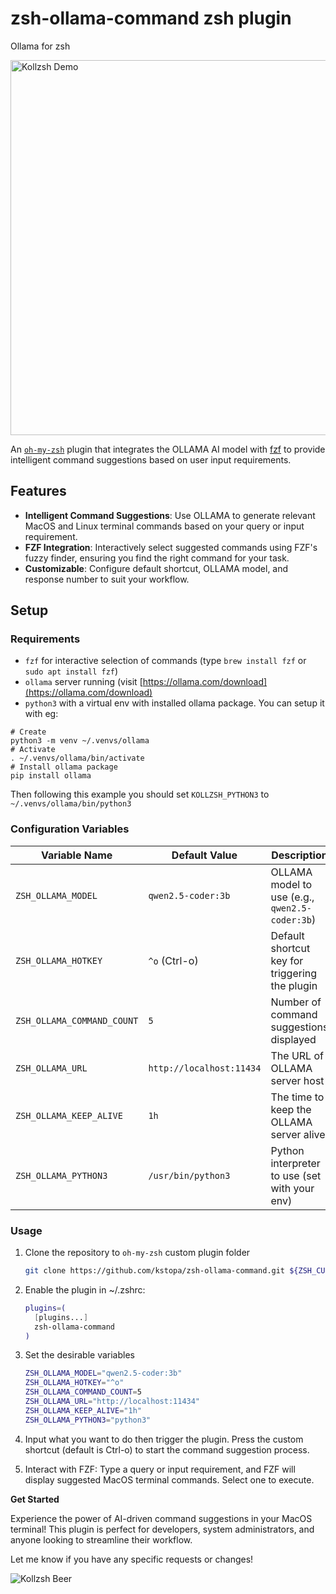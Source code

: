 # zsh-ollama-command zsh plugin

Ollama for zsh

<img src="demo.svg" alt="Kollzsh Demo" width="600">

An [`oh-my-zsh`](https://ohmyz.sh) plugin that integrates the OLLAMA AI model
with [fzf](https://github.com/junegunn/fzf) to provide intelligent command
suggestions based on user input requirements.

## Features

- **Intelligent Command Suggestions**: Use OLLAMA to generate relevant MacOS and Linux
  terminal commands based on your query or input requirement.
- **FZF Integration**: Interactively select suggested commands using FZF's fuzzy
  finder, ensuring you find the right command for your task.
- **Customizable**: Configure default shortcut, OLLAMA model, and response number
  to suit your workflow.

## Setup

### Requirements

- `fzf` for interactive selection of commands (type `brew install fzf` or `sudo apt install fzf`)
- `ollama` server running (visit [https://ollama.com/download](https://ollama.com/download)
- `python3` with a virtual env with installed ollama package. You can setup it with eg:

```
# Create
python3 -m venv ~/.venvs/ollama
# Activate
. ~/.venvs/ollama/bin/activate
# Install ollama package
pip install ollama

```

Then following this example you should set `KOLLZSH_PYTHON3` to `~/.venvs/ollama/bin/python3`

### Configuration Variables

| Variable Name           | Default Value            | Description                                    |
| ----------------------- | ------------------------ | ---------------------------------------------- |
| `ZSH_OLLAMA_MODEL`         | `qwen2.5-coder:3b`       | OLLAMA model to use (e.g., `qwen2.5-coder:3b`) |
| `ZSH_OLLAMA_HOTKEY`        | `^o` (Ctrl-o)            | Default shortcut key for triggering the plugin |
| `ZSH_OLLAMA_COMMAND_COUNT` | `5`                      | Number of command suggestions displayed        |
| `ZSH_OLLAMA_URL`           | `http://localhost:11434` | The URL of OLLAMA server host                  |
| `ZSH_OLLAMA_KEEP_ALIVE`    | `1h`                     | The time to keep the OLLAMA server alive       |
| `ZSH_OLLAMA_PYTHON3`       | `/usr/bin/python3`       | Python interpreter to use (set with your env)  |

### Usage

1. Clone the repository to `oh-my-zsh` custom plugin folder

   ```bash
   git clone https://github.com/kstopa/zsh-ollama-command.git ${ZSH_CUSTOM:-~/.oh-my-zsh/custom}/plugins/zsh-ollama-command
   ```

2. Enable the plugin in ~/.zshrc:

   ```bash
   plugins=(
     [plugins...]
     zsh-ollama-command
   )
   ```

3. Set the desirable variables

   ```bash
   ZSH_OLLAMA_MODEL="qwen2.5-coder:3b"
   ZSH_OLLAMA_HOTKEY="^o"
   ZSH_OLLAMA_COMMAND_COUNT=5
   ZSH_OLLAMA_URL="http://localhost:11434"
   ZSH_OLLAMA_KEEP_ALIVE="1h"
   ZSH_OLLAMA_PYTHON3="python3"
   ```

4. Input what you want to do then trigger the plugin. Press the custom shortcut (default is Ctrl-o) to start
   the command suggestion process.

5. Interact with FZF: Type a query or input requirement, and FZF will display
   suggested MacOS terminal commands. Select one to execute.

**Get Started**

Experience the power of AI-driven command suggestions in your MacOS terminal! This
plugin is perfect for developers, system administrators, and anyone looking to
streamline their workflow.

Let me know if you have any specific requests or changes!

![Kollzsh Beer](kollzsh_beer.png)
